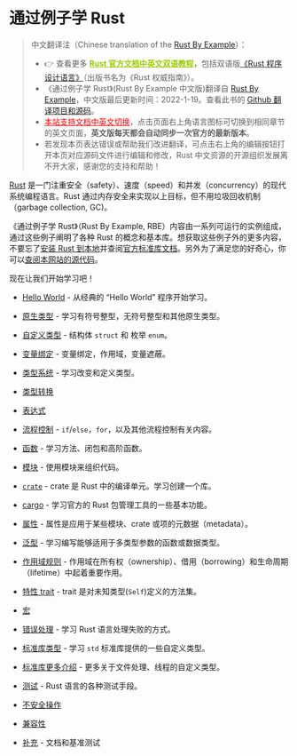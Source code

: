 # 通过例子学 Rust

> 中文翻译注（Chinese translation of the [Rust By Example][website]）：
>
> - 👉 查看更多 <a href="https://rustwiki.org/" style="color:#97ca00;font-weight:bold;">Rust 官方文档中英文双语教程</a>，包括双语版[《Rust 程序设计语言》][book-cn]（出版书名为《Rust 权威指南》）。
> - 《通过例子学 Rust》(Rust By Example 中文版)翻译自 [Rust By Example][website]，中文版最后更新时间：2022-1-19。查看此书的 [Github 翻译项目和源码][home]。
> - <a href="https://rustwiki.org/zh-CN/rust-by-example" style="color:red;">本站支持文档中英文切换</a>，点击页面右上角语言图标可切换到相同章节的英文页面，**英文版每天都会自动同步一次官方的最新版本**。
> - 若发现本页表达错误或帮助我们改进翻译，可点击右上角的编辑按钮打开本页对应源码文件进行编辑和修改，Rust 中文资源的开源组织发展离不开大家，感谢您的支持和帮助！

[Rust][rust] 是一门注重安全（safety）、速度（speed）和并发（concurrency）的现代系统编程语言。Rust 通过内存安全来实现以上目标，但不用垃圾回收机制（garbage collection, GC)。

《通过例子学 Rust》（Rust By Example, RBE）内容由一系列可运行的实例组成，通过这些例子阐明了各种 Rust 的概念和基本库。想获取这些例子外的更多内容，不要忘了[安装 Rust 到本地][install]并查阅[官方标准库文档][std]。另外为了满足您的好奇心，你可以[查阅本网站的源代码][home]。

现在让我们开始学习吧！

- [Hello World](hello.html) - 从经典的 “Hello World” 程序开始学习。

- [原生类型](primitives.html) - 学习有符号整型，无符号整型和其他原生类型。

- [自定义类型](custom_types.html) - 结构体 `struct` 和 枚举 `enum`。

- [变量绑定](variable_bindings.html) - 变量绑定，作用域，变量遮蔽。

- [类型系统](types.html) - 学习改变和定义类型。

- [类型转换](conversion.html)

- [表达式](expression.html)

- [流程控制](flow_control.html) - `if`/`else`，`for`，以及其他流程控制有关内容。

- [函数](fn.html) - 学习方法、闭包和高阶函数。

- [模块](mod.html) - 使用模块来组织代码。

- [`crate`](crates.html) - crate 是 Rust 中的编译单元。学习创建一个库。

- [cargo](cargo.html) - 学习官方的 Rust 包管理工具的一些基本功能。

- [属性](attribute.html) - 属性是应用于某些模块、crate 或项的元数据（metadata）。

- [泛型](generics.html) - 学习编写能够适用于多类型参数的函数或数据类型。

- [作用域规则](scope.html) - 作用域在所有权（ownership）、借用（borrowing）和生命周期（lifetime）中起着重要作用。

- [特性 trait](trait.html) - trait 是对未知类型(`Self`)定义的方法集。

- [宏](macros.html)

- [错误处理](error.html) - 学习 Rust 语言处理失败的方式。

- [标准库类型](std.html) - 学习 `std` 标准库提供的一些自定义类型。

- [标准库更多介绍](std_misc.html) - 更多关于文件处理、线程的自定义类型。

- [测试](testing.html) - Rust 语言的各种测试手段。

- [不安全操作](unsafe.html)

- [兼容性](compatibility.html)

- [补充](meta.html) - 文档和基准测试

[website]: https://doc.rust-lang.org/rust-by-example/
[book-cn]: https://rustwiki.org/zh-CN/book/
[rust]: http://www.rust-lang.org/
[install]: https://www.rust-lang.org/tools/install
[std]: http://doc.rust-lang.org/std/
[home]: https://github.com/rust-lang-cn/rust-by-example-cn
